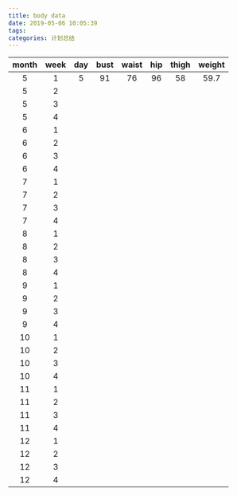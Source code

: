 ```yaml
---
title: body data
date: 2019-05-06 10:05:39
tags:
categories: 计划总结
---
```

|month|week|day|bust|waist|hip|thigh|weight|
|:--:|:--:|:--:|:--:|:--:|:--:|:--:|:--:|
|5|1|5|91|76|96|58|59.7|
|5|2| | | | | | |
|5|3| | | | | | |
|5|4| | | | | | |
|6|1| | | | | | |
|6|2| | | | | | |
|6|3| | | | | | |
|6|4| | | | | | |
|7|1| | | | | | |
|7|2| | | | | | |
|7|3| | | | | | |
|7|4| | | | | | |
|8|1| | | | | | |
|8|2| | | | | | |
|8|3| | | | | | |
|8|4| | | | | | |
|9|1| | | | | | |
|9|2| | | | | | |
|9|3| | | | | | |
|9|4| | | | | | |
|10|1| | | | | | |
|10|2| | | | | | |
|10|3| | | | | | |
|10|4| | | | | | |
|11|1| | | | | | |
|11|2| | | | | | |
|11|3| | | | | | |
|11|4| | | | | | |
|12|1| | | | | | |
|12|2| | | | | | |
|12|3| | | | | | |
|12|4| | | | | | |
